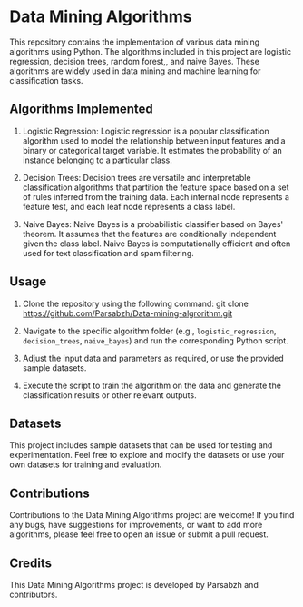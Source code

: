 # Data Mining Algorithms

This repository contains the implementation of various data mining algorithms using Python. The algorithms included in this project are logistic regression, decision trees, random forest,, and naive Bayes. These algorithms are widely used in data mining and machine learning for classification tasks.

## Algorithms Implemented

1. Logistic Regression: Logistic regression is a popular classification algorithm used to model the relationship between input features and a binary or categorical target variable. It estimates the probability of an instance belonging to a particular class.

2. Decision Trees: Decision trees are versatile and interpretable classification algorithms that partition the feature space based on a set of rules inferred from the training data. Each internal node represents a feature test, and each leaf node represents a class label.

3. Naive Bayes: Naive Bayes is a probabilistic classifier based on Bayes' theorem. It assumes that the features are conditionally independent given the class label. Naive Bayes is computationally efficient and often used for text classification and spam filtering.

## Usage

1. Clone the repository using the following command:
 git clone https://github.com/Parsabzh/Data-mining-algrorithm.git



3. Navigate to the specific algorithm folder (e.g., `logistic_regression`, `decision_trees`, `naive_bayes`) and run the corresponding Python script.

4. Adjust the input data and parameters as required, or use the provided sample datasets.

5. Execute the script to train the algorithm on the data and generate the classification results or other relevant outputs.

## Datasets

This project includes sample datasets that can be used for testing and experimentation. Feel free to explore and modify the datasets or use your own datasets for training and evaluation.

## Contributions

Contributions to the Data Mining Algorithms project are welcome! If you find any bugs, have suggestions for improvements, or want to add more algorithms, please feel free to open an issue or submit a pull request.


## Credits

This Data Mining Algorithms project is developed by Parsabzh and contributors.

